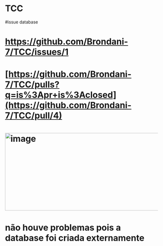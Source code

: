 # TCC

#issue database
# https://github.com/Brondani-7/TCC/issues/1
# [https://github.com/Brondani-7/TCC/pulls?q=is%3Apr+is%3Aclosed](https://github.com/Brondani-7/TCC/pull/4)
# <img width="883" height="255" alt="image" src="https://github.com/user-attachments/assets/7d27ef07-8ca6-414e-b276-af9e4a74c056" />

# não houve problemas pois a database foi criada externamente

